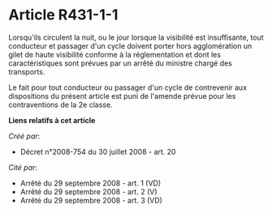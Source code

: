 # Article R431-1-1

Lorsqu'ils circulent la nuit, ou le jour lorsque la visibilité est insuffisante, tout conducteur et passager d'un cycle
doivent porter hors agglomération un gilet de haute visibilité conforme à la réglementation et dont les caractéristiques sont
prévues par un arrêté du ministre chargé des transports. 

Le fait pour tout conducteur ou passager d'un cycle de contrevenir aux dispositions du présent article est puni de l'amende
prévue pour les contraventions de la 2e classe.

**Liens relatifs à cet article**

_Créé par_:

  - Décret n°2008-754 du 30 juillet 2008 - art. 20

_Cité par_:

  - Arrêté du 29 septembre 2008 - art. 1 (VD)
  - Arrêté du 29 septembre 2008 - art. 2 (V)
  - Arrêté du 29 septembre 2008 - art. 3 (VD)
